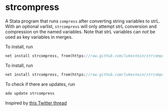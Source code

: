 # strcompress
A Stata program that runs `compress` after converting string variables to strL. With an optional varlist, `strcompress` will only attempt strL conversion and compression on the named variables. Note that strL variables can *not* be used as key variables in merges.

To install, run
```stata
net install strcompress, from(https://raw.github.com/lukestein/strcompress/master/)
```

To install, run
```stata
net install strcompress, from(https://raw.github.com/lukestein/strcompress/master/)
```

To check if there are updates, run
```stata
ado update strcompress
```

Inspired by [this Twitter thread](https://twitter.com/lukestein/status/1222263793876492290)
